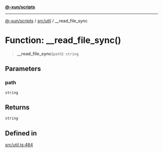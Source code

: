 [**@-xun/scripts**](../../../README.md)

***

[@-xun/scripts](../../../README.md) / [src/util](../README.md) / \_\_read\_file\_sync

# Function: \_\_read\_file\_sync()

> **\_\_read\_file\_sync**(`path`): `string`

## Parameters

### path

`string`

## Returns

`string`

## Defined in

[src/util.ts:484](https://github.com/Xunnamius/xscripts/blob/f7b55e778c8646134a23d934fd2791d564a72b57/src/util.ts#L484)
